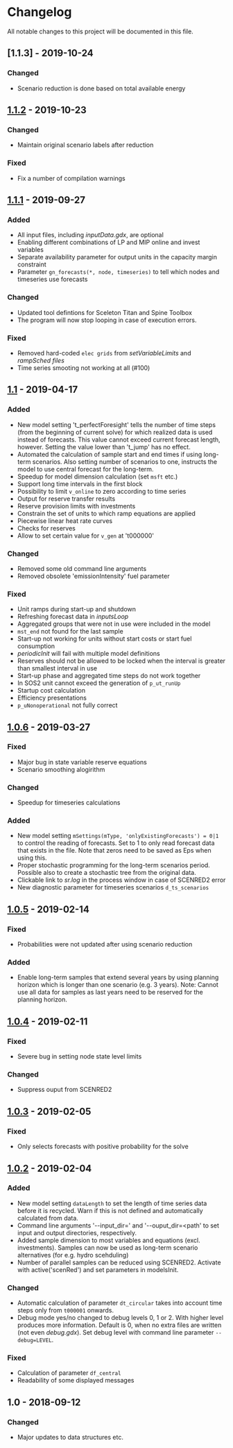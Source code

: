 # Changelog
All notable changes to this project will be documented in this file.

## [1.1.3] - 2019-10-24
### Changed 
- Scenario reduction is done based on total available energy


## [1.1.2] - 2019-10-23
### Changed 
- Maintain original scenario labels after reduction

### Fixed
- Fix a number of compilation warnings


## [1.1.1] - 2019-09-27
### Added
- All input files, including *inputData.gdx*, are optional
- Enabling different combinations of LP and MIP online and invest variables
- Separate availability parameter for output units in the capacity margin constraint
- Parameter `gn_forecasts(*, node, timeseries)` to tell which nodes and timeseries use forecasts

### Changed 
- Updated tool defintions for Sceleton Titan and Spine Toolbox
- The program will now stop looping in case of execution errors.

### Fixed
- Removed hard-coded `elec grids` from *setVariableLimits* and *rampSched files*
- Time series smooting not working at all (#100)


## [1.1] - 2019-04-17
### Added
- New model setting 't_perfectForesight' tells the number of time steps (from 
  the beginning of current solve) for which realized data is used instead of 
  forecasts. This value cannot exceed current forecast length, however. Setting 
  the value lower than 't_jump' has no effect.
- Automated the calculation of sample start and end times if using long-term 
  scenarios. Also setting number of scenarios to one, instructs the model to use
  central forecast for the long-term.
- Speedup for model dimension calculation (set `msft` etc.)
- Support long time intervals in the first block
- Possibility to limit `v_online` to zero according to time series
- Output for reserve transfer results
- Reserve provision limits with investments
- Constrain the set of units to which ramp equations are applied
- Piecewise linear heat rate curves
- Checks for reserves
- Allow to set certain value for `v_gen` at 't000000'

### Changed
- Removed some old command line arguments
- Removed obsolete 'emissionIntensity' fuel parameter

### Fixed
- Unit ramps during start-up and shutdown
- Refreshing forecast data in *inputsLoop*
- Aggregated groups that were not in use were included in the model
- `mst_end` not found for the last sample
- Start-up not working for units without start costs or start fuel consumption
- *periodicInit* will fail with multiple model definitions
- Reserves should not be allowed to be locked when the interval is greater than 
  smallest interval in use
- Start-up phase and aggregated time steps do not work together
- In SOS2 unit cannot exceed the generation of `p_ut_runUp`
- Startup cost calculation
- Efficiency presentations
- `p_uNonoperational` not fully correct


## [1.0.6] - 2019-03-27
### Fixed
- Major bug in state variable reserve equations
- Scenario smoothing alogirithm

### Changed
- Speedup for timeseries calculations

### Added 
- New model setting `mSettings(mType, 'onlyExistingForecasts') = 0|1` to control 
  the reading of forecasts. Set to 1 to only read forecast data that exists in 
  the file. Note that zeros need to be saved as Eps when using this.
- Proper stochastic programming for the long-term scenarios period. Possible also
  to create a stochastic tree from the original data.
- Clickable link to *sr.log* in the process window in case of SCENRED2 error
- New diagnostic parameter for timeseries scenarios `d_ts_scenarios`


## [1.0.5] - 2019-02-14
### Fixed
- Probabilities were not updated after using scenario reduction

### Added
- Enable long-term samples that extend several years by using planning horizon 
  which is longer than one scenario (e.g. 3 years). Note: Cannot use all data for 
  samples as last years need to be reserved for the planning horizon.


## [1.0.4] - 2019-02-11
### Fixed
- Severe bug in setting node state level limits

### Changed
- Suppress ouput from SCENRED2


## [1.0.3] - 2019-02-05
### Fixed
- Only selects forecasts with positive probability for the solve


## [1.0.2] - 2019-02-04
### Added
- New model setting `dataLength` to set the length of time series data before it is
  recycled. Warn if this is not defined and automatically calculated from data.
- Command line arguments '--input_dir=<path>' and '--ouput_dir=<path' to set
  input and output directories, respectively.
- Added sample dimension to most variables and equations (excl. investments). 
  Samples can now be used as long-term scenario alternatives (for e.g. hydro scehduling)
- Number of parallel samples can be reduced using SCENRED2. Activate with active('scenRed')
  and set parameters in modelsInit.

### Changed
- Automatic calculation of parameter `dt_circular` takes into account time steps 
  only from `t000001` onwards.
- Debug mode yes/no changed to debug levels 0, 1 or 2. With higher level produces
  more information. Default is 0, when no extra files are written (not even *debug.gdx*).
  Set debug level with command line parameter `--debug=LEVEL`.

### Fixed
- Calculation of parameter `df_central`
- Readability of some displayed messages 


## 1.0 - 2018-09-12
### Changed
- Major updates to data structures etc.



[Unreleased]: https://gitlab.vtt.fi/backbone/backbone/compare/v1.1.2...dev
[1.1.2]: https://gitlab.vtt.fi/backbone/backbone/compare/v1.1.1...v1.1.2
[1.1.1]: https://gitlab.vtt.fi/backbone/backbone/compare/v1.1...v1.1.1
[1.1]: https://gitlab.vtt.fi/backbone/backbone/compare/v1.0.6...v1.1
[1.0.6]: https://gitlab.vtt.fi/backbone/backbone/compare/v1.0.5...v1.0.6
[1.0.5]: https://gitlab.vtt.fi/backbone/backbone/compare/v1.0.4...v1.0.5
[1.0.4]: https://gitlab.vtt.fi/backbone/backbone/compare/v1.0.3...v1.0.4
[1.0.3]: https://gitlab.vtt.fi/backbone/backbone/compare/v1.0.2...v1.0.3
[1.0.2]: https://gitlab.vtt.fi/backbone/backbone/compare/v1.0...v1.0.2
